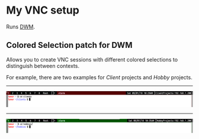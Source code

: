# My VNC setup

Runs [DWM](https://dwm.suckless.org).

## Colored Selection patch for DWM

Allows you to create VNC sessions with different colored selections to
distinguish between contexts.

For example, there are two examples for *Client* projects and *Hobby* projects.

-----
![Client](images/client_example.png "Client VNC")

-----
![Hobby](images/hobby_example.png "Hobby VNC")
